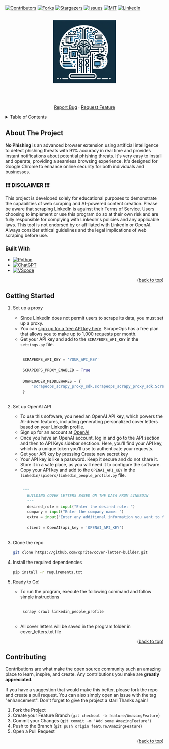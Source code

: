 <!-- Improved compatibility of back to top link: See: https://github.com/othneildrew/Best-README-Template/pull/73 -->
<a name="readme-top"></a>

[![Contributors][contributors-shield]][contributors-url]
[![Forks][forks-shield]][forks-url]
[![Stargazers][stars-shield]][stars-url]
[![Issues][issues-shield]][issues-url]
[![MIT][license-shield]][license-url]
[![LinkedIn][linkedin-shield]][linkedin-url]

<!-- PROJECT LOGO -->
<br />
<div align="center">
  <a href="https://github.com/othneildrew/Best-README-Template">
    <img src="images/logo.png" alt="Logo" width="200" height="200">
  </a>

  <p align="center">
    <br />
    <br />
    <br />
    <a href="https://github.com/cprite/cover-letter-builder/issues">Report Bug</a>
    ·
    <a href="https://github.com/cprite/over-letter-builder/issues">Request Feature</a>
  </p>
</div>


<!-- TABLE OF CONTENTS -->
<details>
  <summary>Table of Contents</summary>
  <ol>
    <li>
      <a href="#about-the-project">About The Project</a>
      <ul>
        <li><a href="#disclaimer">❗ Disclaimer ❗</a></li>
        <li><a href="#built-with">Built With</a></li>
      </ul>
    </li>
    <li>
      <a href="#getting-started">Getting Started</a>
    </li>
    <li><a href="#contributing">Contributing</a></li>
  </ol>
</details>

<!-- ABOUT THE PROJECT -->
## About The Project

**No Phishing** is an advanced browser extension using artificial intelligence to detect phishing threats with 91% accuracy in real time and provides instant notifications about potential phishing threats. It's very easy to install and operate, providing a seamless browsing experience. It's designed for Google Chrome to enhance online security for both individuals and businesses.

### ❗❗❗ DISCLAIMER ❗❗❗
This project is developed solely for educational purposes to demonstrate the capabilities of web scraping and AI-powered content creation. Please be aware that scraping LinkedIn is against their Terms of Service. Users choosing to implement or use this program do so at their own risk and are fully responsible for complying with LinkedIn's policies and any applicable laws. This tool is not endorsed by or affiliated with LinkedIn or OpenAI. Always consider ethical guidelines and the legal implications of web scraping before use.

### Built With

* [![Python](https://img.shields.io/badge/Python-FFD43B?style=for-the-badge&logo=python&logoColor=blue)](https://www.python.org)
* [![ChatGPT](	https://img.shields.io/badge/ChatGPT-74aa9c?style=for-the-badge&logo=openai&logoColor=white)](https://openai.com/product)
* [![VScode](https://img.shields.io/badge/VSCode-0078D4?style=for-the-badge&logo=visual%20studio%20code&logoColor=white)](https://code.visualstudio.com/)

<p align="right">(<a href="#readme-top">back to top</a>)</p>


<!-- GETTING STARTED -->
## Getting Started

1. Set up a proxy
   - Since LinkedIn does not permit users to scrape its data, you must set up a proxy.
   - You can [sign up for a free API key here](https://scrapeops.io/app/register/main). ScrapeOps has a free plan that allows you to make up to 1,000 requests per month.
   - Get your API key and add to the `SCRAPEOPS_API_KEY` in the ``settings.py`` file.
     ```python

      SCRAPEOPS_API_KEY = 'YOUR_API_KEY'
      
      SCRAPEOPS_PROXY_ENABLED = True
      
      DOWNLOADER_MIDDLEWARES = {
          'scrapeops_scrapy_proxy_sdk.scrapeops_scrapy_proxy_sdk.ScrapeOpsScrapyProxySdk': 725,
      }
      
      ```
     
3. Set up OpenAI API
   - To use this software, you need an OpenAI API key, which powers the AI-driven features, including generating personalized cover letters based on your LinkedIn profile.
   - Sign up for an account at [OpenAI](https://openai.com/)
   - Once you have an OpenAI account, log in and go to the API section and then to API Keys sidebar sectioon. Here, you'll find your API key, which is a unique token you'll use to authenticate your requests. 
   - Get your API key by pressing Create new secret key
   - Your API key is like a password. Keep it secure and do not share it. Store it in a safe place, as you will need it to configure the software.
   - Copy your API key and add to the `OPENAI_API_KEY` in the ``linkedin/spiders/linkedin_people_profile.py`` file.
     ```python

      """
        BUILDING COVER LETTERS BASED ON THE DATA FROM LINKEDIN
        """
        desired_role = input("Enter the desired role: ")
        company = input("Enter the company name: ")
        extra = input("Enter any additional information you want to focus on in your cover-letter (optional): ")

        client = OpenAI(api_key = 'OPENAI_API_KEY')
      
      ```
   
4. Clone the repo
   ```sh
   git clone https://github.com/cprite/cover-letter-builder.git
   ```
   
5. Install the required dependencies
   ```sh
   pip install -r requirements.txt
   ```
   
6. Ready to Go!
   - To run the program, execute the following command and follow simple instructions
     ```

      scrapy crawl linkedin_people_profile
      
      ```
   - All cover letters will be saved in the program folder in cover_letters.txt file

<p align="right">(<a href="#readme-top">back to top</a>)</p>

<!-- CONTRIBUTING -->
## Contributing

Contributions are what make the open source community such an amazing place to learn, inspire, and create. Any contributions you make are **greatly appreciated**.

If you have a suggestion that would make this better, please fork the repo and create a pull request. You can also simply open an issue with the tag "enhancement".
Don't forget to give the project a star! Thanks again!

1. Fork the Project
2. Create your Feature Branch (`git checkout -b feature/AmazingFeature`)
3. Commit your Changes (`git commit -m 'Add some AmazingFeature'`)
4. Push to the Branch (`git push origin feature/AmazingFeature`)
5. Open a Pull Request

<p align="right">(<a href="#readme-top">back to top</a>)</p>


<!-- MARKDOWN LINKS & IMAGES -->
<!-- https://www.markdownguide.org/basic-syntax/#reference-style-links -->
[contributors-shield]: https://img.shields.io/github/contributors/cprite/cover-letter-builder.svg?style=for-the-badge
[contributors-url]: https://github.com/cprite/cover-letter-builder/graphs/contributors
[forks-shield]: https://img.shields.io/github/forks/cprite/cover-letter-builder.svg?style=for-the-badge
[forks-url]: https://github.com/cprite/cover-letter-builder/network/members
[stars-shield]: https://img.shields.io/github/stars/cprite/cover-letter-builder.svg?style=for-the-badge
[stars-url]: https://github.com/cprite/cover-letter-builder/stargazers
[issues-shield]: https://img.shields.io/github/issues/cprite/cover-letter-builder.svg?style=for-the-badge
[issues-url]: https://github.com/cprite/cover-letter-builder/issues
[license-shield]: https://img.shields.io/github/license/cprite/cover-letter-builder.svg?style=for-the-badge
[license-url]: https://github.com/cprite/cover-letter-builder/blob/master/LICENSE.md
[linkedin-shield]: https://img.shields.io/badge/-LinkedIn-black.svg?style=for-the-badge&logo=linkedin&colorB=555
[linkedin-url]: https://linkedin.com/in/niknmirosh
